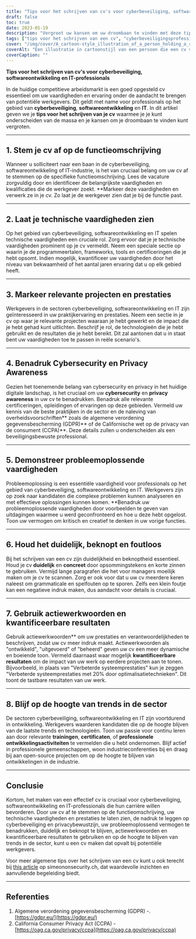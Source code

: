 ```yaml
---
title: "Tips voor het schrijven van cv's voor cyberbeveiliging, softwareontwikkeling en IT-professionals"
draft: false
toc: true
date: 2023-05-19
description: "Vergroot uw kansen om uw droombaan te vinden met deze tips voor het schrijven van een cv voor cyberbeveiliging, softwareontwikkeling en IT-professionals."
tags: ["tips voor het schrijven van een cv", "cyberbeveiligingsprofessionals", "softwareontwikkeling", "IT-professionals", "werk zoeken", "loopbaanadvies", "technische vaardigheden", "hoogtepunten van het project", "cyberbeveiligingsbewustzijn", "probleemoplossende vaardigheden", "trends in de sector", "professionele ontwikkeling", "GDPR-naleving", "CCPA-voorschriften", "arbeidsmarkt", "cv-optimalisatie", "sollicitatie", "cv tips", "strategieën om werk te zoeken", "loopbaanontwikkeling"]
cover: "/img/cover/A_cartoon-style_illustration_of_a_person_holding_a_resume.png"
coverAlt: "Een illustratie in cartoonstijl van een persoon die een cv vasthoudt, omgeven door cyberbeveiligingssymbolen en codefragmenten."
coverCaption: ""
---
```


**Tips voor het schrijven van cv's voor cyberbeveiliging, softwareontwikkeling en IT-professionals**

In de huidige competitieve arbeidsmarkt is een goed opgesteld cv essentieel om uw vaardigheden en ervaring onder de aandacht te brengen van potentiële werkgevers. Dit geldt met name voor professionals op het gebied van **cyberbeveiliging**, **softwareontwikkeling** en **IT**. In dit artikel geven we je **tips voor het schrijven van je cv** waarmee je je kunt onderscheiden van de massa en je kansen om je droombaan te vinden kunt vergroten.

______

## 1. Stem je cv af op de functieomschrijving

Wanneer u solliciteert naar een baan in de cyberbeveiliging, softwareontwikkeling of IT-industrie, is het van cruciaal belang om uw cv af te stemmen op de specifieke functieomschrijving. Lees de vacature zorgvuldig door en identificeer de belangrijkste vaardigheden en kwalificaties die de werkgever zoekt. **Markeer deze vaardigheden en verwerk ze in je cv. Zo laat je de werkgever zien dat je bij de functie past.

______

## 2. Laat je technische vaardigheden zien

Op het gebied van cyberbeveiliging, softwareontwikkeling en IT spelen technische vaardigheden een cruciale rol. Zorg ervoor dat je je technische vaardigheden prominent op je cv vermeldt. Neem een speciale sectie op waarin je de programmeertalen, frameworks, tools en certificeringen die je hebt opsomt. Indien mogelijk, kwantificeer uw vaardigheden door het niveau van bekwaamheid of het aantal jaren ervaring dat u op elk gebied heeft.

______

## 3. Markeer relevante projecten en prestaties

Werkgevers in de sectoren cyberbeveiliging, softwareontwikkeling en IT zijn geïnteresseerd in uw praktijkervaring en prestaties. Neem een sectie in je cv op waar je relevante projecten waaraan je hebt gewerkt en de impact die je hebt gehad kunt uitlichten. Beschrijf je rol, de technologieën die je hebt gebruikt en de resultaten die je hebt bereikt. Dit zal aantonen dat u in staat bent uw vaardigheden toe te passen in reële scenario's.

______

## 4. Benadruk Cybersecurity en Privacy Awareness

Gezien het toenemende belang van cybersecurity en privacy in het huidige digitale landschap, is het cruciaal om uw **cybersecurity** en **privacy awareness** in uw cv te benadrukken. Benadruk alle relevante certificeringen, opleidingen of ervaringen op deze gebieden. Vermeld uw kennis van de beste praktijken in de sector en de naleving van overheidsvoorschriften** zoals de algemene verordening gegevensbescherming (GDPR)** of de Californische wet op de privacy van de consument (CCPA)**. Deze details zullen u onderscheiden als een beveiligingsbewuste professional.

______

## 5. Demonstreer probleemoplossende vaardigheden

Probleemoplossing is een essentiële vaardigheid voor professionals op het gebied van cyberbeveiliging, softwareontwikkeling en IT. Werkgevers zijn op zoek naar kandidaten die complexe problemen kunnen analyseren en met effectieve oplossingen kunnen komen. **Benadruk uw probleemoplossende vaardigheden door voorbeelden te geven van uitdagingen waarmee u werd geconfronteerd en hoe u deze hebt opgelost. Toon uw vermogen om kritisch en creatief te denken in uw vorige functies.

______

## 6. Houd het duidelijk, beknopt en foutloos

Bij het schrijven van een cv zijn duidelijkheid en beknoptheid essentieel. Houd je cv **duidelijk** en **concreet** door opsommingstekens en korte zinnen te gebruiken. Vermijd lange paragrafen die het voor managers moeilijk maken om je cv te scannen. Zorg er ook voor dat u uw cv meerdere keren naleest om grammaticale en spelfouten op te sporen. Zelfs een klein foutje kan een negatieve indruk maken, dus aandacht voor details is cruciaal.

______

## 7. Gebruik actiewerkwoorden en kwantificeerbare resultaten

Gebruik actiewerkwoorden** om uw prestaties en verantwoordelijkheden te beschrijven, zodat uw cv meer indruk maakt. Actiewerkwoorden als "ontwikkeld", "uitgevoerd" of "beheerd" geven uw cv een meer dynamische en boeiende toon. Vermeld daarnaast waar mogelijk **kwantificeerbare resultaten** om de impact van uw werk op eerdere projecten aan te tonen. Bijvoorbeeld, in plaats van "Verbeterde systeemprestaties" kun je zeggen "Verbeterde systeemprestaties met 20% door optimalisatietechnieken". Dit toont de tastbare resultaten van uw werk.

______

## 8. Blijf op de hoogte van trends in de sector

De sectoren cyberbeveiliging, softwareontwikkeling en IT zijn voortdurend in ontwikkeling. Werkgevers waarderen kandidaten die op de hoogte blijven van de laatste trends en technologieën. Toon uw passie voor continu leren aan door relevante **trainingen**, **certificaten**, of **professionele ontwikkelingsactiviteiten** te vermelden die u hebt ondernomen. Blijf actief in professionele gemeenschappen, woon industrieconferenties bij en draag bij aan open-source projecten om op de hoogte te blijven van ontwikkelingen in de industrie.

______

## Conclusie

Kortom, het maken van een effectief cv is cruciaal voor cyberbeveiliging, softwareontwikkeling en IT-professionals die hun carrière willen bevorderen. Door uw cv af te stemmen op de functieomschrijving, uw technische vaardigheden en prestaties te laten zien, de nadruk te leggen op cyberbeveiliging en privacybewustzijn, uw probleemoplossend vermogen te benadrukken, duidelijk en beknopt te blijven, actiewerkwoorden en kwantificeerbare resultaten te gebruiken en op de hoogte te blijven van trends in de sector, kunt u een cv maken dat opvalt bij potentiële werkgevers.

Voor meer algemene tips over het schrijven van een cv kunt u ook terecht bij [this article](https://simeononsecurity.ch/other/tips-for-writing-a-great-resume/) op simeononsecurity.ch, dat waardevolle inzichten en aanvullende begeleiding biedt.

______

## Referenties

1. Algemene verordening gegevensbescherming (GDPR) -. [https://gdpr.eu/](https://gdpr.eu/)
2. California Consumer Privacy Act (CCPA) - [https://oag.ca.gov/privacy/ccpa](https://oag.ca.gov/privacy/ccpa)


